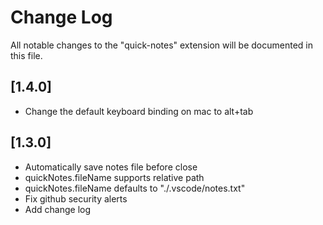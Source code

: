 # Change Log
All notable changes to the "quick-notes" extension will be documented in this file.

## [1.4.0]
- Change the default keyboard binding on mac to alt+tab

## [1.3.0]
- Automatically save notes file before close
- quickNotes.fileName supports relative path
- quickNotes.fileName defaults to "./.vscode/notes.txt"
- Fix github security alerts
- Add change log